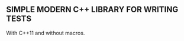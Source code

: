 SIMPLE MODERN C++ LIBRARY FOR WRITING TESTS
-------------------------------------------

With C++11 and without macros.